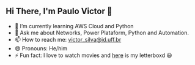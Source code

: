 ## Hi There, I'm Paulo Victor 👋

- 🌱 I’m currently learning AWS Cloud and Python
- 💬 Ask me about Networks, Power Plataform, Python and Automation.
- 📫 How to reach me: victor_silva@id.uff.br
- 😄 Pronouns: He/him
- ⚡ Fun fact: I love to watch movies and [here](https://letterboxd.com/VauloPictor/) is my letterboxd 😃
